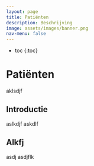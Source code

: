 ```yaml
---
layout: page
title: Patiënten
description: Beschrijving
image: assets/images/banner.png
nav-menu: false
---
```


* toc
{:toc}

# Patiënten
aklsdjf

## Introductie
aslkdjf askdlf

## Alkfj
asdj asdjflk 
